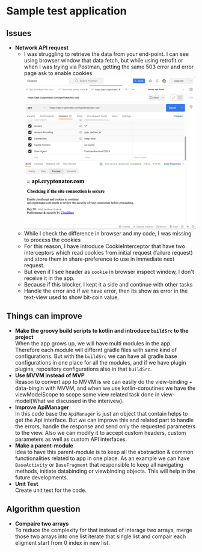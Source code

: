 # Sample test application

## Issues
- **Network API request**</br>
  - I was struggling to retrieve the data from your end-point. I can see using browser window that data fetch, but while using retrofit
    or when I was trying via Postman, getting the same 503 error and error page ask to enable cookies
    ![alt text](https://github.com/kavi707/sample-android-exercise/blob/master/doc/error_screenhot.png?raw=true)
  - While I check the difference in browser and my code, I was missing to process the cookies
  - For this reason, I have introduce CookieInterceptor that have two interceptors which read cookies from initial request (failure request)
    and store them in share-preference to use in immediate next request.
  - But even if I see header as `cookie` in browser inspect window, I don't receive it in the app.
  - Because if this blocker, I kept it a side and continue with other tasks
  - Handle the error and if we have error, then its show as error in the text-view used to show bit-coin value.

## Things can improve
- **Make the groovy build scripts to kotlin and introduce `buildSrc` to the project**</br>
  When the app grows up, we will have multi modules in the app. Therefore each module will differnt gradle files with same kind of configurations. But with the `buildSrc` we can have all gradle base configurations in one place for all the modules, and if we have plugin plugins, repository configurations also in that `buildSrc`.
- **Use MVVM instead of MVP**</br>
  Reason to convert app to MVVM is we can easily do the view-binding + data-bingin with MVVM, and when we use kotlin-coroutines we have the viewModelScope to scope some view related task done in view-model(What we discussed in the interivew).
- **Improve ApiManager**</br>
  In this code base the `ApiManager` is just an object that contain helps to get the Api interface. But we can improve this and related part to handle the errors, handle the response and send only the requested parameters to the view. Also we can modify it to accept custom headers, custom parameters as well as custom API interfaces.
- **Make a parent-module**</br>
  Idea to have this parent-module is to keep all the abstraction & common functionalities related to app in one place. As an example we can have `BaseActivity` or `BaseFragment` that responsible to keep all navigating methods, initiate databinding or viewbinding objects. This will help in the future developments.
- **Unit Test**</br>
  Create unit test for the code.
  
## Algorithm question
- **Compaire two arrays**</br>
To reduce the complexity for that instead of interage two arrays, merge those two arrays into one list iterate that single list and compair each eligment start from 0 index in new list. 
